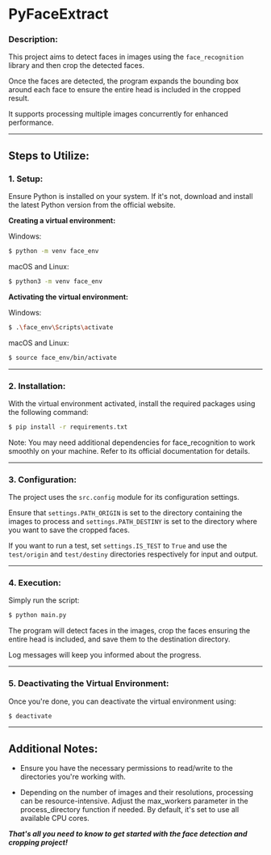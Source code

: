 # PyFaceExtract

### Description:

This project aims to detect faces in images using the `face_recognition` library and then crop the detected faces. 

Once the faces are detected, the program expands the bounding box around each face to ensure the entire head is included in the cropped result. 

It supports processing multiple images concurrently for enhanced performance.

---

## Steps to Utilize:

### 1. Setup:

Ensure Python is installed on your system. If it's not, download and install the latest Python version from the official website.

__Creating a virtual environment:__

Windows:
```bash
$ python -m venv face_env
```

macOS and Linux:
```bash
$ python3 -m venv face_env
```

__Activating the virtual environment:__

Windows:

```bash
$ .\face_env\Scripts\activate
```


macOS and Linux:
```bash
$ source face_env/bin/activate
```

---

### 2. Installation:

With the virtual environment activated, install the required packages using the following command:

```bash
$ pip install -r requirements.txt
```

Note: You may need additional dependencies for face_recognition to work smoothly on your machine. Refer to its official documentation for details.

---

### 3. Configuration:

The project uses the `src.config` module for its configuration settings. 

Ensure that `settings.PATH_ORIGIN` is set to the directory containing the images to process and `settings.PATH_DESTINY` is set to the directory where you want to save the cropped faces.

If you want to run a test, set `settings.IS_TEST` to `True` and use the `test/origin` and `test/destiny` directories respectively for input and output.

---

### 4. Execution:

Simply run the script:

```bash
$ python main.py
```

The program will detect faces in the images, crop the faces ensuring the entire head is included, and save them to the destination directory. 

Log messages will keep you informed about the progress.

---

### 5. Deactivating the Virtual Environment:

Once you're done, you can deactivate the virtual environment using:
```bash
$ deactivate
```

---

## Additional Notes:

- Ensure you have the necessary permissions to read/write to the directories you're working with.

- Depending on the number of images and their resolutions, processing can be resource-intensive. Adjust the max_workers parameter in the process_directory function if needed. By default, it's set to use all available CPU cores.

*__That's all you need to know to get started with the face detection and cropping project!__*